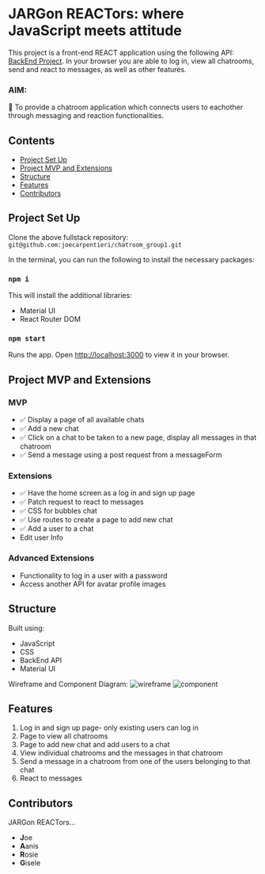 # JARGon REACTors: where JavaScript meets attitude

This project is a front-end REACT application using the following API: [BackEnd Project](https://github.com/Al-B-code/backend_chatroom). In your browser you are able to log in, view all chatrooms, send and react to messages, as well as other features.

### AIM: 
:dart:
To provide a chatroom application which connects users to eachother through messaging and reaction functionalities.

## Contents
- [Project Set Up](#project-set-up)
- [Project MVP and Extensions](#project-MVP-and-extensions)
- [Structure](#Structure)
- [Features](#features)
- [Contributors](#contributors)

## Project Set Up
Clone the above fullstack repository:
```git@github.com:joecarpentieri/chatroom_group1.git```

In the terminal, you can run the following to install the necessary packages:
### ```npm i```
This will install the additional libraries:
- Material UI
- React Router DOM

### ```npm start```

Runs the app.
Open [http://localhost:3000](http://localhost:3000) to view it in your browser.


## Project MVP and Extensions
### MVP
* :white_check_mark: Display a page of all available chats
* :white_check_mark: Add a new chat
* :white_check_mark: Click on a chat to be taken to a new page, display 
all messages in that chatroom
* :white_check_mark: Send a message using a post request from a 
messageForm

### Extensions
* :white_check_mark: Have the home screen as a log in and sign up page
* :white_check_mark: Patch request to react to messages
* :white_check_mark: CSS for bubbles chat
* :white_check_mark: Use routes to create a page to add new chat
* :white_check_mark: Add a user to a chat
* Edit user Info
 
### Advanced Extensions 
* Functionality to log in a user with a password
* Access another API for avatar profile images

## Structure
Built using:
- JavaScript
- CSS
- BackEnd API
- Material UI

Wireframe and Component Diagram:
![wireframe](wireframe.jpg)
![component](component.jpg)

## Features
1. Log in and sign up page- only existing users can log in
2. Page to view all chatrooms 
3. Page to add new chat and add users to a chat
4. View individual chatrooms and the messages in that chatroom
5. Send a message in a chatroom from one of the users belonging to that chat 
6. React to messages

## Contributors 
JARGon REACTors...
* **J**oe
* **A**anis
* **R**osie
* **G**isele 